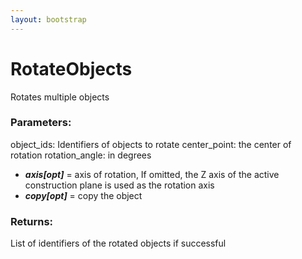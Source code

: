 ```yaml
---
layout: bootstrap
---
```


# RotateObjects

Rotates multiple objects
        

### Parameters:

object_ids: Identifiers of objects to rotate
center_point: the center of rotation
rotation_angle: in degrees
- ***axis[opt]*** = axis of rotation, If omitted, the Z axis of the active
  construction plane is used as the rotation axis
- ***copy[opt]*** = copy the object
        

### Returns:


List of identifiers of the rotated objects if successful
        
